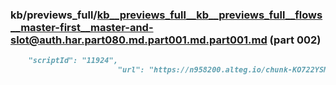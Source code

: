 ### kb/previews_full/kb__previews_full__kb__previews_full__flows__master-first__master-and-slot@auth.har.part080.md.part001.md.part001.md (part 002)

```md
    "scriptId": "11924",
                        "url": "https://n958200.alteg.io/chunk-KO722YSM.js",
                        
```

```
